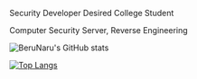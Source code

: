 Security Developer Desired College Student

Computer Security Server, Reverse Engineering 


![BeruNaru's GitHub stats](https://github-readme-stats.vercel.app/api?username=BeruNaru&show_icons=true&theme=blackwhite)

[![Top Langs](https://github-readme-stats.vercel.app/api/top-langs/?username=BeruNaru&layout=compact)](https://github.com/BeruNaru/github-readme-stats)
